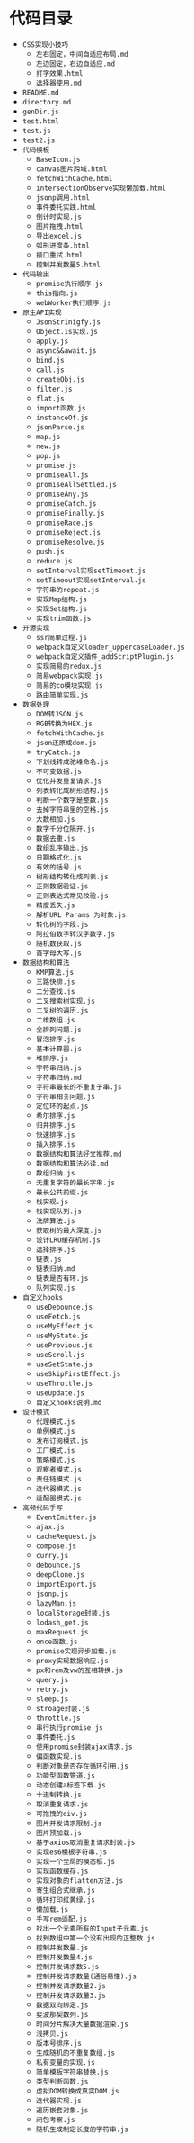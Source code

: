 # 代码目录

- `CSS实现小技巧`
  - `左右固定，中间自适应布局.md`
  - `左边固定，右边自适应.md`
  - `打字效果.html`
  - `选择器使用.md`
- `README.md`
- `directory.md`
- `genDir.js`
- `test.html`
- `test.js`
- `test2.js`
- `代码模板`
  - `BaseIcon.js`
  - `canvas图片跨域.html`
  - `fetchWithCache.html`
  - `intersectionObserve实现懒加载.html`
  - `jsonp调用.html`
  - `事件委托实践.html`
  - `倒计时实现.js`
  - `图片拖拽.html`
  - `导出excel.js`
  - `弧形进度条.html`
  - `接口重试.html`
  - `控制并发数量5.html`
- `代码输出`
  - `promise执行顺序.js`
  - `this指向.js`
  - `webWorker执行顺序.js`
- `原生API实现`
  - `JsonStrinigfy.js`
  - `Object.is实现.js`
  - `apply.js`
  - `async&&await.js`
  - `bind.js`
  - `call.js`
  - `createObj.js`
  - `filter.js`
  - `flat.js`
  - `import函数.js`
  - `instanceOf.js`
  - `jsonParse.js`
  - `map.js`
  - `new.js`
  - `pop.js`
  - `promise.js`
  - `promiseAll.js`
  - `promiseAllSettled.js`
  - `promiseAny.js`
  - `promiseCatch.js`
  - `promiseFinally.js`
  - `promiseRace.js`
  - `promiseReject.js`
  - `promiseResolve.js`
  - `push.js`
  - `reduce.js`
  - `setInterval实现setTimeout.js`
  - `setTimeout实现setInterval.js`
  - `字符串的repeat.js`
  - `实现Map结构.js`
  - `实现Set结构.js`
  - `实现trim函数.js`
- `开源实现`
  - `ssr简单过程.js`
  - `webpack自定义loader_uppercaseLoader.js`
  - `webpack自定义插件_addScriptPlugin.js`
  - `实现简易的redux.js`
  - `简易webpack实现.js`
  - `简易的co模块实现.js`
  - `路由简单实现.js`
- `数据处理`
  - `DOM转JSON.js`
  - `RGB转换为HEX.js`
  - `fetchWithCache.js`
  - `json还原成dom.js`
  - `tryCatch.js`
  - `下划线转成驼峰命名.js`
  - `不可变数据.js`
  - `优化并发重复请求.js`
  - `列表转化成树形结构.js`
  - `判断一个数字是整数.js`
  - `去掉字符串里的空格.js`
  - `大数相加.js`
  - `数字千分位隔开.js`
  - `数据去重.js`
  - `数组乱序输出.js`
  - `日期格式化.js`
  - `有效的括号.js`
  - `树形结构转化成列表.js`
  - `正则数据验证.js`
  - `正则表达式常见校验.js`
  - `精度丢失.js`
  - `解析URL Params 为对象.js`
  - `转化树的字段.js`
  - `阿拉伯数字转汉字数字.js`
  - `随机数获取.js`
  - `首字母大写.js`
- `数据结构和算法`
  - `KMP算法.js`
  - `三路快排.js`
  - `二分查找.js`
  - `二叉搜索树实现.js`
  - `二叉树的遍历.js`
  - `二维数组.js`
  - `全排列问题.js`
  - `冒泡排序.js`
  - `基本计算器.js`
  - `堆排序.js`
  - `字符串归纳.js`
  - `字符串归纳.md`
  - `字符串最长的不重复子串.js`
  - `字符串相关问题.js`
  - `定位环的起点.js`
  - `希尔排序.js`
  - `归并排序.js`
  - `快速排序.js`
  - `插入排序.js`
  - `数据结构和算法好文推荐.md`
  - `数据结构和算法必读.md`
  - `数组归纳.js`
  - `无重复字符的最长字串.js`
  - `最长公共前缀.js`
  - `栈实现.js`
  - `栈实现队列.js`
  - `洗牌算法.js`
  - `获取树的最大深度.js`
  - `设计LRU缓存机制.js`
  - `选择排序.js`
  - `链表.js`
  - `链表归纳.md`
  - `链表是否有环.js`
  - `队列实现.js`
- `自定义hooks`
  - `useDebounce.js`
  - `useFetch.js`
  - `useMyEffect.js`
  - `useMyState.js`
  - `usePrevious.js`
  - `useScroll.js`
  - `useSetState.js`
  - `useSkipFirstEffect.js`
  - `useThrottle.js`
  - `useUpdate.js`
  - `自定义hooks说明.md`
- `设计模式`
  - `代理模式.js`
  - `单例模式.js`
  - `发布订阅模式.js`
  - `工厂模式.js`
  - `策略模式.js`
  - `观察者模式.js`
  - `责任链模式.js`
  - `迭代器模式.js`
  - `适配器模式.js`
- `高频代码手写`
  - `EventEmitter.js`
  - `ajax.js`
  - `cacheRequest.js`
  - `compose.js`
  - `curry.js`
  - `debounce.js`
  - `deepClone.js`
  - `importExport.js`
  - `jsonp.js`
  - `lazyMan.js`
  - `localStorage封装.js`
  - `lodash_get.js`
  - `maxRequest.js`
  - `once函数.js`
  - `promise实现异步加载.js`
  - `proxy实现数据响应.js`
  - `px和rem及vw的互相转换.js`
  - `query.js`
  - `retry.js`
  - `sleep.js`
  - `stroage封装.js`
  - `throttle.js`
  - `串行执行promise.js`
  - `事件委托.js`
  - `使用promise封装ajax请求.js`
  - `偏函数实现.js`
  - `判断对象是否存在循环引用.js`
  - `功能型函数管道.js`
  - `动态创建a标签下载.js`
  - `十进制转换.js`
  - `取消重复请求.js`
  - `可拖拽的div.js`
  - `图片并发请求限制.js`
  - `图片预加载.js`
  - `基于axios取消重复请求封装.js`
  - `实现es6模板字符串.js`
  - `实现一个全局的模态框.js`
  - `实现函数缓存.js`
  - `实现对象的flatten方法.js`
  - `寄生组合式继承.js`
  - `循环打印红黄绿.js`
  - `懒加载.js`
  - `手写rem适配.js`
  - `找出一个元素所有的Input子元素.js`
  - `找到数组中第一个没有出现的正整数.js`
  - `控制并发数量.js`
  - `控制并发数量4.js`
  - `控制并发请求数5.js`
  - `控制并发请求数量(通俗易懂).js`
  - `控制并发请求数量2.js`
  - `控制并发请求数量3.js`
  - `数据双向绑定.js`
  - `斐波那契数列.js`
  - `时间分片解决大量数据渲染.js`
  - `浅拷贝.js`
  - `版本号排序.js`
  - `生成随机的不重复数组.js`
  - `私有变量的实现.js`
  - `简单模板字符串替换.js`
  - `类型判断函数.js`
  - `虚拟DOM转换成真实DOM.js`
  - `迭代器实现.js`
  - `遍历嵌套对象.js`
  - `闭包考察.js`
  - `随机生成制定长度的字符串.js`
